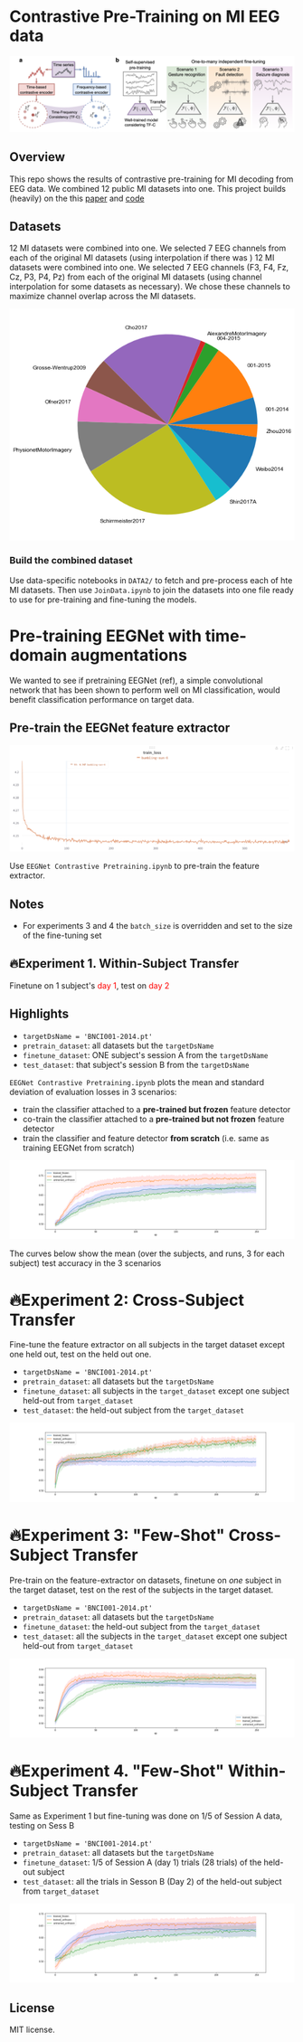 # Contrastive Pre-Training on MI EEG data

![alt text](assets/TFC.png)

## Overview

This repo shows the results of contrastive pre-training for MI decoding from EEG data. We combined 12 public MI datasets into one. This project builds (heavily) on the this <a href=https://arxiv.org/abs/2206.08496>paper</a> and <a href=https://anonymous.4open.science/r/TFC-pretraining-6B07/README.md>code</a>



## Datasets

12 MI datasets were combined into one. We selected 7 EEG channels from each of the original MI datasets (using interpolation if there was )
12 MI datasets were combined into one. We selected 7 EEG channels (F3, F4, Fz, Cz, P3, P4, Pz) from each of the original MI datasets (using channel interpolation for some datasets as necessary). We chose these channels to maximize channel overlap across the MI datasets.

![alt text](assets/datasets.png)

### Build the combined dataset

Use data-specific notebooks in `DATA2/` to fetch and pre-process each of hte MI datasets. Then use `JoinData.ipynb` to join the datasets into one file ready to use for pre-training and fine-tuning the models.


# Pre-training EEGNet with time-domain augmentations

We wanted to see if pretraining EEGNet (ref), a simple convolutional network that has been shown to perform well on MI classification, would benefit classification performance on target data. 

## Pre-train the EEGNet feature extractor

![alt text](assets/train_loss_finetuning.png)

Use `EEGNet Contrastive Pretraining.ipynb` to pre-train the feature extractor.

## Notes

- For experiments 3 and 4 the `batch_size` is overridden and set to the size of the fine-tuning set

## 🔥Experiment 1. Within-Subject Transfer

Finetune on 1 subject's <a style="color:red">day 1</a>, test on <a style="color:red">day 2</a>

## Highlights

- `targetDsName = 'BNCI001-2014.pt'`
- `pretrain_dataset`: all datasets but the `targetDsName`
- `finetune_dataset`: ONE subject's session A from the `targetDsName`
- `test_dataset`:     that subject's session B from the `targetDsName`

`EEGNet Contrastive Pretraining.ipynb` plots the mean and standard deviation of evaluation losses in 3 scenarios:

- train the classifier attached to a **pre-trained but frozen** feature detector
- co-train the classifier attached to a **pre-trained but not frozen** feature detector
- train the classifier and feature detector **from scratch** (i.e. same as training EEGNet from scratch)


![alt text](assets/Exp1.png)

The curves below show the mean (over the subjects, and runs, 3 for each subject) test accuracy in the 3 scenarios


# 🔥Experiment 2: Cross-Subject Transfer

Fine-tune the feature extractor on all subjects in the target dataset except one held out, test on the held out one.

- `targetDsName = 'BNCI001-2014.pt'`
- `pretrain_dataset`: all datasets but the `targetDsName`
- `finetune_dataset`: all subjects in the `target_dataset` except one subject held-out from `target_dataset`
- `test_dataset`: the held-out subject from the `target_dataset`

![alt text](assets/Exp2.png)


# 🔥Experiment 3: "Few-Shot" Cross-Subject Transfer

Pre-train on the feature-extractor on datasets, finetune on _one_ subject in the target dataset, test on the rest of the subjects in the target dataset.

- `targetDsName = 'BNCI001-2014.pt'`
- `pretrain_dataset`: all datasets but the `targetDsName`
- `finetune_dataset`: the held-out subject from the `target_dataset`
- `test_dataset`: all the subjects in the `target_dataset` except one subject held-out from `target_dataset`

![alt text](assets/Exp3.png)


# 🔥Experiment 4. "Few-Shot" Within-Subject Transfer
Same as Experiment 1 but fine-tuning was done on 1/5 of Session A data, testing on Sess B

- `targetDsName = 'BNCI001-2014.pt'`
- `pretrain_dataset`: all datasets but the `targetDsName`
- `finetune_dataset`: 1/5 of Session A (day 1) trials (28 trials) of the held-out subject
- `test_dataset`: all the trials in Sesson B (Day 2) of the held-out subject from `target_dataset`

![alt text](assets/Exp4.png)

## License

MIT license.

